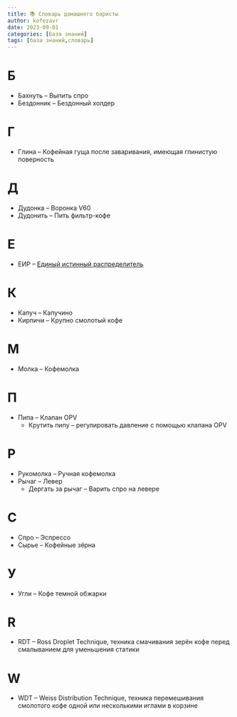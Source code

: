 ```yaml
---
title: 📚 Словарь домашнего баристы 
author: kofezavr
date: 2023-09-01
categories: [База знаний]
tags: [база знаний,словарь]
--- 
```


# Б
- Бахнуть – Выпить спро
- Бездонник – Бездонный холдер

# Г
- Глина – Кофейная гуща после заваривания, имеющая глинистую поверность

# Д
- Дудонка – Воронка V60
- Дудонить – Пить фильтр-кофе

# Е
- ЕИР – [Единый истинный распределитель](https://kofezavr.ru/posts/2022/08/08/еир)

# К
- Капуч – Капучино
- Кирпичи – Крупно смолотый кофе

# М
- Молка – Кофемолка

# П
- Пипа – Клапан OPV
	- Крутить пипу – регулировать давление с помощью клапана OPV

# Р
- Рукомолка – Ручная кофемолка
- Рычаг – Левер
	- Дергать за рычаг – Варить спро на левере

# С
- Спро – Эспрессо
- Сырье – Кофейные зёрна

# У
- Угли – Кофе темной обжарки

# R
- RDT – Ross Droplet Technique, техника смачивания зерён кофе перед смалыванием для уменьшения статики

# W
- WDT – Weiss Distribution Technique, техника перемешивания смолотого кофе одной или несколькими иглами в корзине